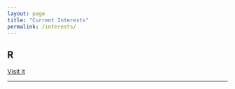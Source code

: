 ```yaml
---
layout: page
title: "Current Interests"
permalink: /interests/
---
```




## R 

<a class="graybutton" href="/interests/R/">Visit it</a>
<br>
<hr/>
